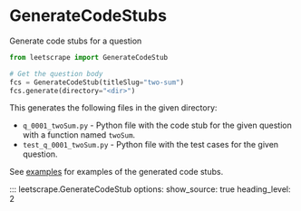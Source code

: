# GenerateCodeStubs

Generate code stubs for a question

```python
from leetscrape import GenerateCodeStub

# Get the question body
fcs = GenerateCodeStub(titleSlug="two-sum")
fcs.generate(directory="<dir>")
```
This generates the following files in the given directory:
- `q_0001_twoSum.py` - Python file with the code stub for the given question with a function named `twoSum`.
- `test_q_0001_twoSum.py` - Python file with the test cases for the given question.

See [examples](https://github.com/nikhil-ravi/LeetScrape/tree/main/example/solutions) for examples of the generated code stubs.

::: leetscrape.GenerateCodeStub
    options:
      show_source: true
      heading_level: 2